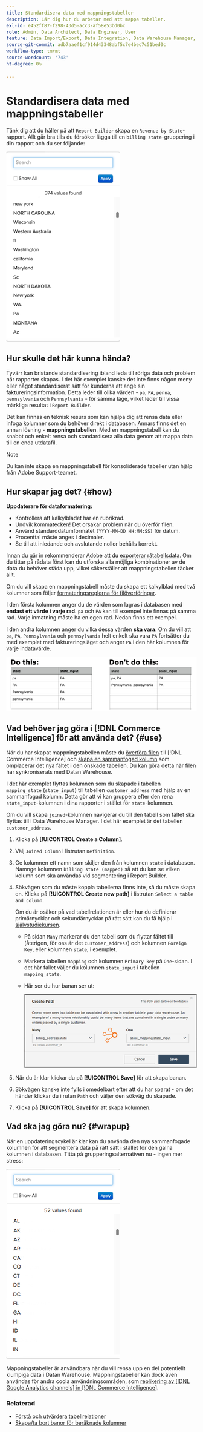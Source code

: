 ```yaml
---
title: Standardisera data med mappningstabeller
description: Lär dig hur du arbetar med att mappa tabeller.
exl-id: e452ff87-f298-43d5-acc3-af58e53bd0bc
role: Admin, Data Architect, Data Engineer, User
feature: Data Import/Export, Data Integration, Data Warehouse Manager, Commerce Tables
source-git-commit: adb7aaef1cf914d43348abf5c7e4bec7c51bed0c
workflow-type: tm+mt
source-wordcount: '743'
ht-degree: 0%

---
```


# Standardisera data med mappningstabeller

Tänk dig att du håller på att `Report Builder` skapa en `Revenue by State`-rapport. Allt går bra tills du försöker lägga till en `billing state`-gruppering i din rapport och du ser följande:

![](../../assets/Messy_State_Segments.png)

## Hur skulle det här kunna hända?

Tyvärr kan bristande standardisering ibland leda till röriga data och problem när rapporter skapas. I det här exemplet kanske det inte finns någon meny eller något standardiserat sätt för kunderna att ange sin faktureringsinformation. Detta leder till olika värden - `pa`, `PA`, `penna`, `pennsylvania` och `Pennsylvania` - för samma läge, vilket leder till vissa märkliga resultat i `Report Builder`.

Det kan finnas en teknisk resurs som kan hjälpa dig att rensa data eller infoga kolumner som du behöver direkt i databasen. Annars finns det en annan lösning - **mappningstabellen**. Med en mappningstabell kan du snabbt och enkelt rensa och standardisera alla data genom att mappa data till en enda utdatafil.

>[!NOTE]
>
>Du kan inte skapa en mappningstabell för konsoliderade tabeller utan hjälp från Adobe Support-teamet.

## Hur skapar jag det? {#how}

**Uppdaterare för dataformatering:**

* Kontrollera att kalkylbladet har en rubrikrad.
* Undvik kommatecken! Det orsakar problem när du överför filen.
* Använd standarddatumformatet `(YYYY-MM-DD HH:MM:SS)` för datum.
* Procenttal måste anges i decimaler.
* Se till att inledande och avslutande nollor behålls korrekt.

Innan du går in rekommenderar Adobe att du [exporterar råtabellsdata](../../tutorials/export-raw-data.md). Om du tittar på rådata först kan du utforska alla möjliga kombinationer av de data du behöver städa upp, vilket säkerställer att mappningstabellen täcker allt.

Om du vill skapa en mappningstabell måste du skapa ett kalkylblad med två kolumner som följer [formateringsreglerna för filöverföringar](../../data-analyst/importing-data/connecting-data/using-file-uploader.md).

I den första kolumnen anger du de värden som lagras i databasen med **endast ett värde i varje rad**. `pa` och `PA` kan till exempel inte finnas på samma rad. Varje inmatning måste ha en egen rad. Nedan finns ett exempel.

I den andra kolumnen anger du vilka dessa värden **ska vara**. Om du vill att `pa`, `PA`, `Pennsylvania` och `pennsylvania` helt enkelt ska vara `PA` fortsätter du med exemplet med faktureringsläget och anger `PA` i den här kolumnen för varje indatavärde.

![](../../assets/Mapping_table_examples.jpg)

## Vad behöver jag göra i [!DNL Commerce Intelligence] för att använda det? {#use}

När du har skapat mappningstabellen måste du [överföra filen](../../data-analyst/importing-data/connecting-data/using-file-uploader.md) till [!DNL Commerce Intelligence] och [skapa en sammanfogad kolumn](../../data-analyst/data-warehouse-mgr/calc-column-types.md) som omplacerar det nya fältet i den önskade tabellen. Du kan göra detta när filen har synkroniserats med Datan Warehouse.

I det här exemplet flyttas kolumnen som du skapade i tabellen `mapping_state` (`state_input`) till tabellen `customer_address` med hjälp av en sammanfogad kolumn. Detta gör att vi kan gruppera efter den rena `state_input`-kolumnen i dina rapporter i stället för `state`-kolumnen.

Om du vill skapa `joined`-kolumnen navigerar du till den tabell som fältet ska flyttas till i Data Warehouse Manager. I det här exemplet är det tabellen `customer_address`.

1. Klicka på **[!UICONTROL Create a Column]**.
1. Välj `Joined Column` i listrutan `Definition`.
1. Ge kolumnen ett namn som skiljer den från kolumnen `state` i databasen. Namnge kolumnen `billing state (mapped)` så att du kan se vilken kolumn som ska användas vid segmentering i Report Builder.
1. Sökvägen som du måste koppla tabellerna finns inte, så du måste skapa en. Klicka på **[!UICONTROL Create new path]** i listrutan `Select a table and column`.

   Om du är osäker på vad tabellrelationen är eller hur du definierar primärnycklar och sekundärnycklar på rätt sätt kan du få hjälp i [självstudiekursen](../../data-analyst/data-warehouse-mgr/create-paths-calc-columns.md).

   * På sidan `Many` markerar du den tabell som du flyttar fältet till (återigen, för oss är det `customer_address`) och kolumnen `Foreign Key`, eller kolumnen `state`, i exemplet.
   * Markera tabellen `mapping` och kolumnen `Primary key` på `One`-sidan. I det här fallet väljer du kolumnen `state_input` i tabellen `mapping_state`.
   * Här ser du hur banan ser ut:

     ![](../../assets/State_Mapping_Path.png)

1. När du är klar klickar du på **[!UICONTROL Save]** för att skapa banan.
1. Sökvägen kanske inte fylls i omedelbart efter att du har sparat - om det händer klickar du i rutan `Path` och väljer den sökväg du skapade.
1. Klicka på **[!UICONTROL Save]** för att skapa kolumnen.

## Vad ska jag göra nu? {#wrapup}

När en uppdateringscykel är klar kan du använda den nya sammanfogade kolumnen för att segmentera data på rätt sätt i stället för den galna kolumnen i databasen. Titta på grupperingsalternativen nu - ingen mer stress:

![](../../assets/Clean_State_Segments.png)

Mappningstabeller är användbara när du vill rensa upp en del potentiellt klumpiga data i Datan Warehouse. Mappningstabeller kan dock även användas för andra coola användningsområden, som [replikering av  [!DNL Google Analytics channels] in [!DNL Commerce Intelligence]](../data-warehouse-mgr/rep-google-analytics-channels.md).

### Relaterad

* [Förstå och utvärdera tabellrelationer](../data-warehouse-mgr/table-relationships.md)
* [Skapa/ta bort banor för beräknade kolumner](../data-warehouse-mgr/create-paths-calc-columns.md)
